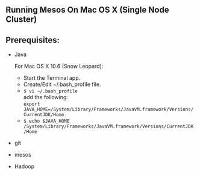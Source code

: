 ## Running Mesos On Mac OS X (Single Node Cluster)
## Prerequisites:
* Java

    For Mac OS X 10.6 (Snow Leopard):  
    - Start the Terminal app.  
    - Create/Edit ~/.bash_profile file.  
    - ``$ vi ~/.bash_profile``  
    add the following:  
    ``export JAVA_HOME=/System/Library/Frameworks/JavaVM.framework/Versions/CurrentJDK/Home``
    - ``$ echo $JAVA_HOME  
    /System/Library/Frameworks/JavaVM.framework/Versions/CurrentJDK/Home``

* git
* mesos
* Hadoop